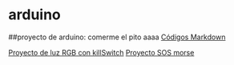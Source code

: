 # arduino
##proyecto de arduino: comerme el pito aaaa
[Códigos Markdown](https://guides.github.com/pdfs/markdown-cheatsheet-online.pdf)


[Proyecto de luz RGB con killSwitch](https://github.com/chechiliaa/arduino/blob/main/triple_luz_naira.ino)
[Proyecto SOS morse](https://github.com/chechiliaa/arduino/blob/main/Blink_SOS_morse.ino)
